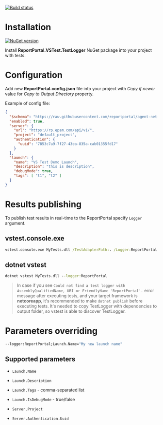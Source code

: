 [![Build status](https://ci.appveyor.com/api/projects/status/0bgatrnrtl1r1prm/branch/master?svg=true)](https://ci.appveyor.com/project/nvborisenko/agent-net-vstest/branch/master)

# Installation
[![NuGet version](https://badge.fury.io/nu/ReportPortal.VSTest.TestLogger.svg)](https://badge.fury.io/nu/ReportPortal.VSTest.TestLogger)

Install **ReportPortal.VSTest.TestLogger** NuGet package into your project with tests.

# Configuration
Add new **ReportPortal.config.json** file into your project with *Copy if newer* value for *Copy to Output Directory* property.

Example of config file:
```json
{
  "$schema": "https://raw.githubusercontent.com/reportportal/agent-net-vstest/master/ReportPortal.VSTest.TestLogger/ReportPortal.config.schema",
  "enabled": true,
  "server": {
    "url": "https://rp.epam.com/api/v1/",
    "project": "default_project",
    "authentication": {
      "uuid": "7853c7a9-7f27-43ea-835a-cab01355fd17"
    }
  },
  "launch": {
    "name": "VS Test Demo Launch",
    "description": "this is description",
    "debugMode": true,
    "tags": [ "t1", "t2" ]
  }
}
```
# Results publishing
To publish test results in real-time to the ReportPortal specify `Logger` argument.

## vstest.console.exe
```cmd
vstest.console.exe MyTests.dll /TestAdapterPath:. /Logger:ReportPortal
```
## dotnet vstest
```cmd
dotnet vstest MyTests.dll --logger:ReportPortal
```

> In case if you see `Could not find a test logger with AssemblyQualifiedName, URI or FriendlyName 'ReportPortal'.` error message after executing tests, and your target framework is **netcoreapp**, it's recommended to make `dotnet publish` before executing tests. It's needed to copy TestLogger with dependencies to output folder, so vstest is able to discover TestLogger.

# Parameters overriding
```cmd
--logger:ReportPortal;Launch.Name="My new launch name"
```

## Supported parameters
- `Launch.Name`
- `Launch.Description`
- `Launch.Tags` - comma-separated list
- `Launch.IsDebugMode` - true/false

- `Server.Project`
- `Server.Authentication.Uuid`


